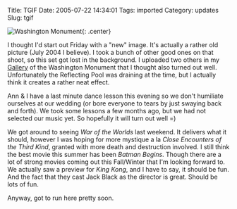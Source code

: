 Title: TGIF
Date: 2005-07-22 14:34:01
Tags: imported
Category: updates
Slug: tgif

![Washington Monument]({filename}/images/2005/DSC_0165.jpg){: .center}

I thought I'd start out Friday with a "new" image.  It's actually a rather old picture (July 2004 I believe).  I took a bunch of other good ones on that shoot, so this set got lost in the background.  I uploaded two others in my <a href="http://gallery.mcstudios.net">Gallery</a> of the Washington Monument that I thought also turned out well.  Unfortunately the Reflecting Pool was draining at the time, but I actually think it creates a rather neat effect.

Ann & I have a last minute dance lesson this evening so we don't humiliate ourselves at our wedding (or bore everyone to tears by just swaying back and forth).  We took some lessons a few months ago, but we had not selected our music yet.  So hopefully it will turn out well =)

We got around to seeing <em>War of the Worlds</em> last weekend.  It delivers what it should, however I was hoping for more mystique a la <em>Close Encounters of the Third Kind</em>, granted with more death and destruction involved.  I still think the best movie this summer has been <em>Batman Begins</em>.  Though there are a lot of strong movies coming out this Fall/Winter that I'm looking forward to.  We actually saw a preview for <em>King Kong</em>, and I have to say, it should be fun.  And the fact that they cast Jack Black as the director is great.  Should be lots of fun.

Anyway, got to run here pretty soon.
